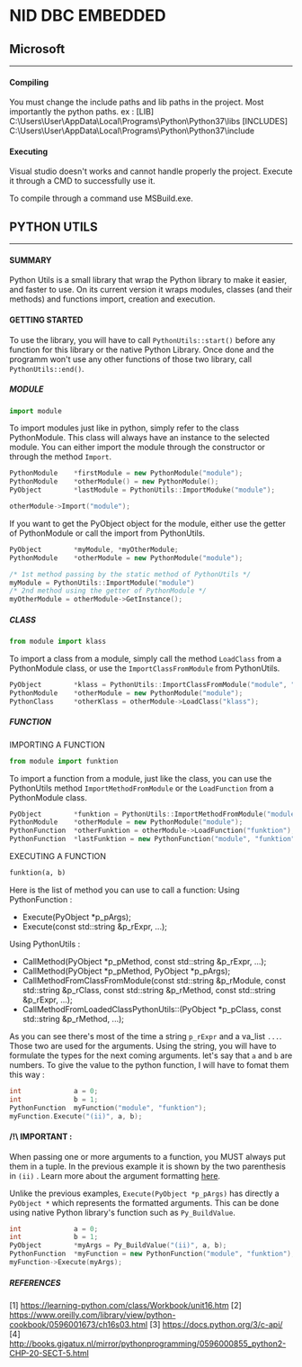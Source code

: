 # NID DBC EMBEDDED

## Microsoft
-------------------------

#### Compiling

You must change the include paths and lib paths in the project. Most importantly the python paths.
ex : [LIB] C:\Users\User\AppData\Local\Programs\Python\Python37\libs
     [INCLUDES] C:\Users\User\AppData\Local\Programs\Python\Python37\include

#### Executing
Visual studio doesn't works and cannot handle properly the project. Execute it through a CMD to successfully use it.

To compile through a command use MSBuild.exe.

## PYTHON UTILS
---------------

#### SUMMARY
Python Utils is a small library that wrap the Python library to make it easier, and faster to use. On its current version it wraps modules, classes (and their methods) and functions import, creation and execution.

#### GETTING STARTED
To use the library, you will have to call `PythonUtils::start()` before any function for this library or the native Python Library. Once done and the programm won't use any other functions of those two library, call `PythonUtils::end()`.

##### MODULE


``` python
import module
```
To import modules just like in python, simply refer to the class PythonModule. This class will always have an instance to the selected module. You can either import the module through the constructor or through the method `Import`.
```C++
PythonModule    *firstModule = new PythonModule("module");
PythonModule    *otherModule() = new PythonModule();
PyObject        *lastModule = PythonUtils::ImportModuke("module");

otherModule->Import("module");
```
If you want to get the PyObject object for the module, either use the getter of PythonModule or call the import from PythonUtils.
``` C++
PyObject        *myModule, *myOtherModule;
PythonModule    *otherModule = new PythonModule("module");

/* 1st method passing by the static method of PythonUtils */
myModule = PythonUtils::ImportModule("module")
/* 2nd method using the getter of PythonModule */
myOtherModule = otherModule->GetInstance();
```

##### CLASS

``` python
from module import klass
```
To import a class from a module, simply call the method `LoadClass` from a PythonModule class, or use the `ImportClassFromModule` from PythonUtils.

```C++
PyObject        *klass = PythonUtils::ImportClassFromModule("module", "klass");
PythonModule    *otherModule = new PythonModule("module");
PythonClass     *otherKlass = otherModule->LoadClass("klass");
```

##### FUNCTION

IMPORTING A FUNCTION
```python
from module import funktion
```

To import a function from a module, just like the class, you can use the PythonUtils method `ImportMethodFromModule` or the `LoadFunction` from a PythonModule class.
```C++
PyObject        *funktion = PythonUtils::ImportMethodFromModule("module", "funktion");
PythonModule    *otherModule = new PythonModule("module");
PythonFunction  *otherFunktion = otherModule->LoadFunction("funktion");
PythonFunction  *lastFunktion = new PythonFunction("module", "funktion");
```

EXECUTING A FUNCTION
```python
funktion(a, b)
```
Here is the list of method you can use to call a function:
Using PythonFunction :
- Execute(PyObject *p_pArgs);
- Execute(const std::string &p_rExpr, ...);

Using PythonUtils :
- CallMethod(PyObject *p_pMethod, const std::string &p_rExpr, ...);
- CallMethod(PyObject *p_pMethod, PyObject *p_pArgs);
- CallMethodFromClassFromModule(const std::string &p_rModule, const std::string &p_rClass, const std::string &p_rMethod, const std::string &p_rExpr, ...);
- CallMethodFromLoadedClassPythonUtils::(PyObject *p_pClass, const std::string &p_rMethod, ...);

As you can see there's most of the time a string `p_rExpr` and a va_list `...`. Those two are used for the arguments. Using the string, you will have to formulate the types for the next coming arguments. let's say that `a` and `b` are numbers. To give the value to the python function, I will have to fomat them this way : 
```C++
int             a = 0;
int             b = 1;
PythonFunction  myFunction("module", "funktion");
myFunction.Execute("(ii)", a, b);
``` 
#### /!\ IMPORTANT :
When passing one or more arguments to a function, you MUST always put them in a tuple. In the previous example it is shown by the two parenthesis in `(ii)` .
Learn more about the argument formatting [here](https://docs.python.org/3/c-api/arg.html).

Unlike the previous examples, `Execute(PyObject *p_pArgs)` has directly a `PyObject *` which represents the formatted arguments. This can be done using native Python library's function such as `Py_BuildValue`.
```C++
int             a = 0;
int             b = 1;
PyObject        *myArgs = Py_BuildValue("(ii)", a, b);
PythonFunction  *myFunction = new PythonFunction("module", "funktion");
myFunction->Execute(myArgs);
```



##### REFERENCES
[1] https://learning-python.com/class/Workbook/unit16.htm
[2] https://www.oreilly.com/library/view/python-cookbook/0596001673/ch16s03.html
[3] https://docs.python.org/3/c-api/
[4] http://books.gigatux.nl/mirror/pythonprogramming/0596000855_python2-CHP-20-SECT-5.html